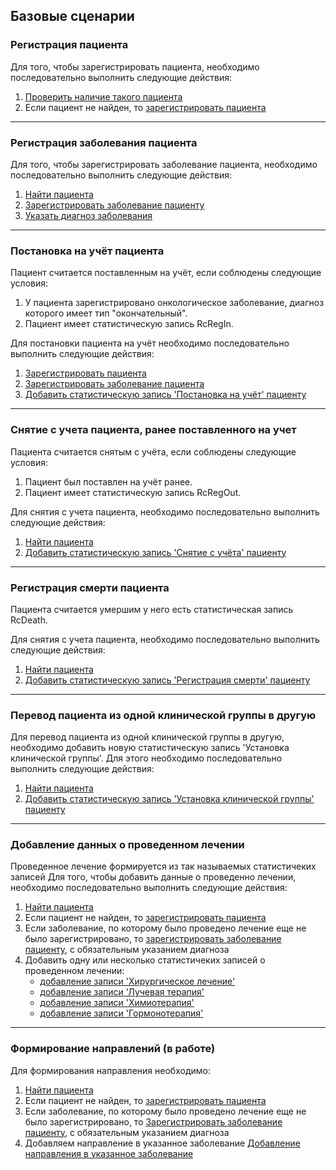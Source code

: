## Базовые сценарии

<a name="regPat"/>

### Регистрация пациента

Для того, чтобы зарегистрировать пациента, необходимо последовательно выполнить следующие действия:

1. [Проверить наличие такого пациента](../methods/patient/search/index.md)
2. Если пациент не найден, то [зарегистрировать пациента](../methods/patient/add/index.md)

---
<a name="regEhr"/>

### Регистрация заболевания пациента

Для того, чтобы зарегистрировать заболевание пациента, необходимо последовательно выполнить следующие действия:

1. [Найти пациента](../methods/patient/search/index.md)
2. [Зарегистрировать заболевание пациенту](../methods/ehr/add/index.md)
2. [Указать диагноз заболевания](../methods/ehr/record/add/RcDz/index.md)

---
<a name="regIn"/>

### Постановка на учёт пациента

Пациент считается поставленным на учёт, если соблюдены следующие условия:
1. У пациента зарегистрировано онкологическое заболевание, диагноз которого имеет тип "окончательный".
2. Пациент имеет статистическую запись RcRegIn.

Для постановки пациента на учёт необходимо последовательно выполнить следующие действия:
1. [Зарегистрировать пациента](#регистрация-пациента)
2. [Зарегистрировать заболевание пациента](#регистрация-заболевания-пациента)
3. [Добавить статистическую запись 'Постановка на учёт' пациенту](../methods/patient/record/add/RcRegIn/index.md)

---
<a name="regOut"/>

### Снятие с учета пациента, ранее поставленного на учет

Пациента считается снятым с учёта, если соблюдены следующие условия:
1. Пациент был поставлен на учёт ранее. <!-- todo проверить поведение системы -->
2. Пациент имеет статистическую запись RcRegOut.

Для снятия с учета пациента, необходимо последовательно выполнить следующие действия:
1. [Найти пациента](../methods/patient/search/index.md)
2. [Добавить статистическую запись 'Снятие с учёта' пациенту](../methods/patient/record/add/RcRegOut/index.md)

---
<a name="regDeath"/>

### Регистрация смерти пациента

Пациента считается умершим у него есть статистическая запись RcDeath.

Для снятия с учета пациента, необходимо последовательно выполнить следующие действия:
1. [Найти пациента](../methods/patient/search/index.md)
2. [Добавить статистическую запись 'Регистрация смерти' пациенту](../methods/patient/record/add/RcDeath/index.md)

---
<a name="regClinicalGroup"/>

### Перевод пациента из одной клинической группы в другую

Для перевод пациента из одной клинической группы в другую, необходимо добавить новую статистическую запись 'Установка клинической группы'. Для этого необходимо последовательно выполнить следующие действия:
1. [Найти пациента](../methods/patient/search/index.md)
2. [Добавить статистическую запись 'Установка клинической группы' пациенту](../methods/patient/record/add/RcClinicalGroup/index.md)

---
<a name="regEhrRc"/>

### Добавление данных о проведенном лечении

Проведенное лечение формируется из так называемых статистичеких записей
Для того, чтобы добавить данные о проведенно лечении, необходимо последовательно выполнить следующие действия:

1. [Найти пациента](../methods/patient/search/index.md)
2. Если пациент не найден, то [зарегистрировать пациента](#регистрация-пациента)
2. Если заболевание, по которому было проведено лечение еще не было зарегистрировано, то [зарегистрировать заболевание пациенту](#регистрация-заболевания-пациента), с обязательным указанием диагноза
2. Добавить одну или несколько статистичеких записей о проведенном лечении:
    * [добавление записи 'Хирургическое лечение'](../methods/ehr/record/add/RcOper/index.md) 
    * [добавление записи 'Лучевая терапия'](../methods/ehr/record/add/RcRay/index.md) 
    * [добавление записи 'Химиотерапия'](../methods/ehr/record/add/RcChem/index.md) 
    * [добавление записи 'Гормонотерапия'](../methods/ehr/record/add/RcHorm/index.md) 

---
<a name="regRef"/>

### Формирование направлений (в работе)

Для формирования направления необходимо:
1. [Найти пациента](../methods/patient/search/index.md)
2. Если пациент не найден, то [зарегистрировать пациента](../../methods/patient/add/index.md)
3. Если заболевание, по которому было проведено лечение еще не было зарегистрировано, то [Зарегистрировать заболевание пациенту](/docs/methods/ehr/add/index.md), с обязательным указанием диагноза
4. Добавляем направление в указанное заболевание [Добавление направления в указанное заболевание](/docs/methods/ehr/record/add/RcReferral/index.md)
